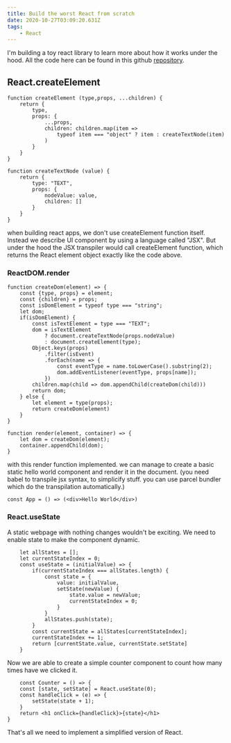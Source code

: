 ```yaml
---
title: Build the worst React from scratch
date: 2020-10-27T03:09:20.631Z
tags:
    - React
---
```


I'm building a toy react library to learn more about how it works under the hood. All the code here can be found in this github [repository](https://github.com/eddychu/simple-react).

## React.createElement

```
function createElement (type,props, ...children) {
    return {
        type,
        props: {
            ...props,
            children: children.map(item => 
                typeof item === "object" ? item : createTextNode(item)   
            )
        }
    }
}

function createTextNode (value) {
    return {
        type: "TEXT",
        props: {
            nodeValue: value,
            children: []
        }
    }
}

```

when building react apps, we don't use createElement function itself. Instead we describe UI component by using a language called "JSX". But under the hood the JSX transpiler would call createElement function, which returns the React element object exactly like the code above.


### ReactDOM.render

```
function createDom(element) => {
    const {type, props} = element;
    const {children} = props;
    const isDomElement = typeof type === "string";
    let dom;
    if(isDomElement) {
        const isTextElement = type === "TEXT";
        dom = isTextElement
            ? document.createTextNode(props.nodeValue)
            : document.createElement(type);
        Object.keys(props)
            .filter(isEvent)
            .forEach(name => {
                const eventType = name.toLowerCase().substring(2);
                dom.addEventListener(eventType, props[name]);
            })
        children.map(child => dom.appendChild(createDom(child)))
        return dom;
    } else {
        let element = type(props);
        return createDom(element)
    }
}

function render(element, container) => {
    let dom = createDom(element);
    container.appendChild(dom);
}
```

with this render function implemented. we can manage to create a basic static hello world component and render it in the document. (you need babel to transpile jsx syntax, to simplicify stuff. you can use parcel bundler which do the transpilation automatically.)

```
const App = () => (<div>Hello World</div>)

```

### React.useState

A static webpage with nothing changes wouldn't be exciting. We need to enable state to make the component dynamic.

```
    let allStates = [];
    let currentStateIndex = 0;
    const useState = (initialValue) => {
        if(currentStateIndex === allStates.length) {
            const state = {
                value: initialValue,
                setState(newValue) {
                    state.value = newValue;
                    currentStateIndex = 0;
                }
            }
            allStates.push(state);
        }
        const currentState = allStates[currentStateIndex];
        currentStateIndex += 1;
        return [currentState.value, currentState.setState]
    }
```

Now we are able to create a simple counter component to count how many times have we clicked it.

```
    const Counter = () => {
    const [state, setState] = React.useState(0);
    const handleClick = (e) => {
        setState(state + 1);
    }
    return <h1 onClick={handleClick}>{state}</h1>
}
```

That's all we need to implement a simplified version of React.
